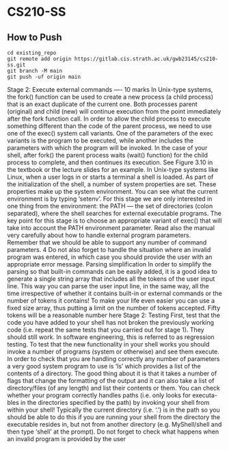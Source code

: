 # CS210-SS


## How to Push 
```
cd existing_repo
git remote add origin https://gitlab.cis.strath.ac.uk/gwb23145/cs210-ss.git
git branch -M main
git push -uf origin main
```

Stage 2: Execute external commands —- 10 marks
In Unix-type systems, the fork() function can be used to create a new process (a child
process) that is an exact duplicate of the current one. Both processes parent (original) and
child (new) will continue execution from the point immediately after the fork function
call.
In order to allow the child process to execute something different than the code of the
parent process, we need to use one of the exec() system call variants. One of the
parameters of the exec variants is the program to be executed, while another includes the
parameters with which the program will be invoked.
In the case of your shell, after fork() the parent process waits (wait() function) for
the child process to complete, and then continues its execution. See Figure 3.10 in the
textbook or the lecture slides for an example.
In Unix-type systems like Linux, when a user logs in or starts a terminal a shell is loaded.
As part of the initialization of the shell, a number of system properties are set. These
properties make up the system environment. You can see what the current environment
is by typing ‘setenv’.
For this stage we are only interested in one thing from the environment: the PATH —
the set of directories (colon separated), where the shell searches for external executable
programs.
The key point for this stage is to choose an appropriate variant of exec() that will take
into account the PATH environment parameter. Read also the manual very carefully
about how to handle external program parameters. Remember that we should be able to
support any number of command parameters.
4
Do not also forget to handle the situation where an invalid program was entered, in
which case you should provide the user with an appropriate error message.
Parsing simplification
In order to simplify the parsing so that built-in commands can be easily added, it is a
good idea to generate a single string array that includes all the tokens of the user input
line. This way you can parse the user input line, in the same way, all the time irrespective
of whether it contains built-in or external commands or the number of tokens it contains!
To make your life even easier you can use a fixed size array, thus putting a limit on the
number of tokens accepted. Fifty tokens will be a reasonable number here
Stage 2: Testing
First, test that the code you have added to your shell has not broken the previously
working code (i.e. repeat the same tests that you carried out for stage 1). They should still
work. In software engineering, this is referred to as regression testing.
To test that the new functionality in your shell works you should invoke a number of
programs (system or otherwise) and see them execute.
In order to check that you are handling correctly any number of parameters a very good
system program to use is ‘ls’ which provides a list of the contents of a directory. The
good thing about it is that it takes a number of flags that change the formatting of the
output and it can also take a list of directory/files (of any length) and list their contents
or them.
You can check whether your program correctly handles paths (i.e. only looks for executa-
bles in the directories specified by the path) by invoking your shell from within your
shell! Typically the current directory (i.e. ‘.’) is in the path so you should be able to do
this if you are running your shell from the directory the executable resides in, but not
from another directory (e.g. MyShell/shell and then type ‘shell’ at the prompt).
Do not forget to check what happens when an invalid program is provided by the user